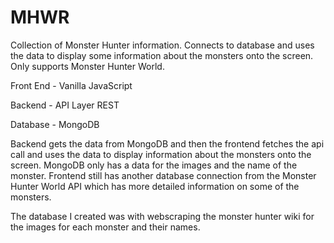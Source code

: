 # MHWR
Collection of Monster Hunter information.
Connects to database and uses the data to display some information about the monsters onto the screen.
Only supports Monster Hunter World.

Front End - Vanilla JavaScript

Backend - API Layer REST

Database - MongoDB

Backend gets the data from MongoDB and then the frontend fetches the api call and uses the data to display information about the monsters onto the screen.
MongoDB only has a data for the images and the name of the monster.
Frontend still has another database connection from the Monster Hunter World API which has more detailed information on some of the monsters.

The database I created was with webscraping the monster hunter wiki for the images for each monster and their names.
